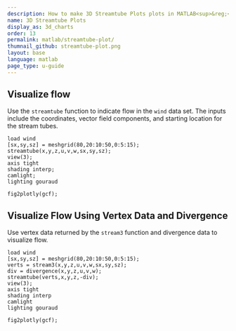```yaml
---
description: How to make 3D Streamtube Plots plots in MATLAB<sup>&reg;</sup> with Plotly.
name: 3D Streamtube Plots
display_as: 3d_charts
order: 13
permalink: matlab/streamtube-plot/
thumnail_github: streamtube-plot.png
layout: base
language: matlab
page_type: u-guide
---
```


## Visualize flow

Use the `streamtube` function to indicate flow in the `wind` data set. The inputs include the coordinates, vector field components, and starting location for the stream tubes. 

```{matlab}
load wind
[sx,sy,sz] = meshgrid(80,20:10:50,0:5:15);
streamtube(x,y,z,u,v,w,sx,sy,sz);
view(3);
axis tight
shading interp;
camlight; 
lighting gouraud

fig2plotly(gcf);
```


<!--------------------- EXAMPLE BREAK ------------------------->

## Visualize Flow Using Vertex Data and Divergence

Use vertex data returned by the `stream3` function and divergence data to visualize flow.

```{matlab}
load wind
[sx,sy,sz] = meshgrid(80,20:10:50,0:5:15);
verts = stream3(x,y,z,u,v,w,sx,sy,sz);
div = divergence(x,y,z,u,v,w);
streamtube(verts,x,y,z,-div);
view(3);
axis tight
shading interp
camlight 
lighting gouraud

fig2plotly(gcf);
```


<!--------------------- EXAMPLE BREAK ------------------------->

